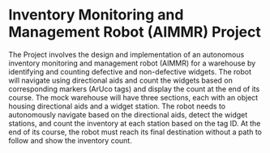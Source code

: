 # Inventory Monitoring and Management Robot (AIMMR) Project

The Project involves the design and implementation of an autonomous inventory monitoring and management robot (AIMMR) for a warehouse by identifying and counting defective and non-defective widgets. The robot will navigate using directional aids and count the widgets based on corresponding markers (ArUco tags) and display the count at the end of its course. The mock warehouse will have three sections, each with an object housing directional aids and a widget station. The robot needs to autonomously navigate based on the directional aids, detect the widget stations, and count the inventory at each station based on the tag ID. At the end of its course, the robot must reach its final destination without a path to follow and show the inventory count.
